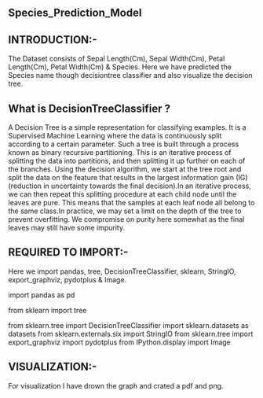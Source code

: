 ## Species_Prediction_Model

## INTRODUCTION:-

The Dataset consists of Sepal Length(Cm), Sepal Width(Cm), Petal Length(Cm), Petal Width(Cm) & Species. Here we have predicted the Species name though decisiontree classifier
and also visualize the decision tree.

## What is DecisionTreeClassifier ?

A Decision Tree is a simple representation for classifying examples. It is a Supervised Machine Learning where the data is continuously split according to a certain parameter.
Such a tree is built through a process known as binary recursive partitioning. This is an iterative process of splitting the data into partitions, and then splitting it up 
further on each of the branches.
Using the decision algorithm, we start at the tree root and split the data on the feature that results in the largest information gain (IG) (reduction in uncertainty towards 
the final decision).In an iterative process, we can then repeat this splitting procedure at each child node until the leaves are pure. This means that the samples at each leaf 
node all belong to the same class.In practice, we may set a limit on the depth of the tree to prevent overfitting. We compromise on purity here somewhat as the final leaves may 
still have some impurity.

## REQUIRED TO IMPORT:-

Here we import pandas, tree, DecisionTreeClassifier, sklearn, StringIO, export_graphviz, pydotplus & Image.

import pandas as pd

from sklearn import tree

from sklearn.tree import DecisionTreeClassifier
import sklearn.datasets as datasets
from sklearn.externals.six import StringIO
from sklearn.tree import export_graphviz
import pydotplus
from IPython.display import Image

## VISUALIZATION:-

For visualization I have drown the graph and crated a pdf and png.
